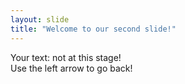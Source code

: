 ```yaml
---
layout: slide
title: "Welcome to our second slide!"
---
```

Your text: not at this stage!  
Use the left arrow to go back!

